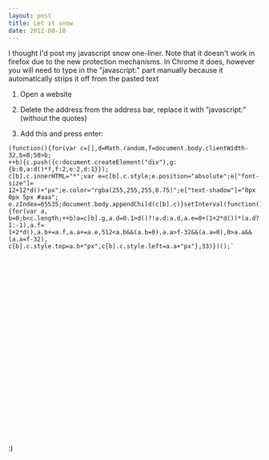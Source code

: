 ```yaml
---
layout: post
title: Let it snow
date: 2012-08-10
---
```


I thought I'd post my javascript snow one-liner. Note that it doesn't work in firefox due to the new protection mechanisms. In Chrome it does, however you will need to type in the "javascript:" part manually because it automatically strips it off from the pasted text


1.  Open a website

2.  Delete the address from the address bar, replace it with "javascript:" (without the quotes)

3.  Add this and press enter:

```
(function(){for(var c=[],d=Math.random,f=document.body.clientWidth-32,b=0;50>b;
++b){c.push({c:document.createElement("div"),g:{b:0,a:d()*f,f:2,e:2,d:1}});
c[b].c.innerHTML="*";var e=c[b].c.style;e.position="absolute";e["font-size"]=
12+12*d()+"px";e.color="rgba(255,255,255,0.75)";e["text-shadow"]="0px 0px 5px #aaa";
e.zIndex=65535;document.body.appendChild(c[b].c)}setInterval(function(){for(var a,
b=0;b<c.length;++b)a=c[b].g,a.d=0.1>d()?!a.d:a.d,a.e=0+(1+2*d())*(a.d?1:-1),a.f=
1+2*d(),a.b+=a.f,a.a+=a.e,512<a.b&&(a.b=0),a.a>f-32&&(a.a=0),0>a.a&&(a.a=f-32),
c[b].c.style.top=a.b+"px",c[b].c.style.left=a.a+"px"},33)})();`
```

<object width="640" height="360" class="BLOGGER-youtube-video" classid="clsid:D27CDB6E-AE6D-11cf-96B8-444553540000" codebase="http://download.macromedia.com/pub/shockwave/cabs/flash/swflash.cab#version=6,0,40,0" data-thumbnail-src="http://1.gvt0.com/vi/mN7LW0Y00kE/0.jpg"><param name="movie" value="http://www.youtube.com/v/mN7LW0Y00kE&fs=1&source=uds" /><param name="bgcolor" value="#FFFFFF" /><param name="allowFullScreen" value="true" /><embed width="640" height="360"  src="http://www.youtube.com/v/mN7LW0Y00kE&fs=1&source=uds" type="application/x-shockwave-flash" allowfullscreen="true"></embed></object>

:)